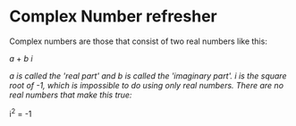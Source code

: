 <title>Complex Numbers</title>
<link rel=stylesheet href=docs.css />
<h1>Complex Number refresher</h1>


Complex numbers are those that consist of two real numbers like this:

<var>a</var> + <var>b i</var>

<var>a<var> is called the 'real part' and <var>b<var> is called the 'imaginary part'.  <var>i<var> is the square root of -1, which is impossible to do using only real numbers.  There are no real numbers that make this true:

i<sup>2</sup> = -1


